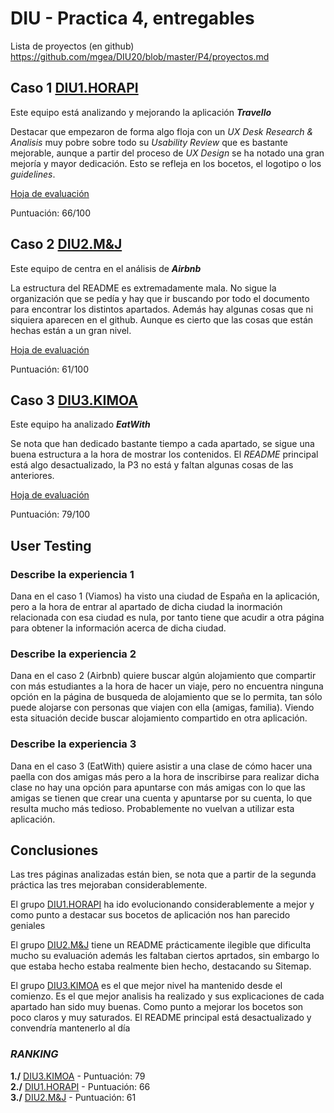 # DIU - Practica 4, entregables

Lista de proyectos (en github) https://github.com/mgea/DIU20/blob/master/P4/proyectos.md


## Caso 1 [DIU1.HORAPI][HORAPI]

Este equipo está analizando y mejorando la aplicación ***Travello***

Destacar que empezaron de forma algo floja con un *UX Desk Research & Analisis* muy pobre sobre todo su *Usability Review* que es bastante mejorable, aunque a partir del proceso de *UX Design* se ha notado una gran mejoría y mayor dedicación. Esto se refleja en los bocetos, el logotipo o los *guidelines*.

[Hoja de evaluación](DIU1.HORAPI_review.xls)

Puntuación: 66/100

## Caso 2 [DIU2.M&J][M&J]

Este equipo de centra en el análisis de ***Airbnb***

La estructura del README es extremadamente mala. No sigue la organización que se pedía y hay que ir buscando por todo el documento para encontrar los distintos apartados. Además hay algunas cosas que ni siquiera aparecen en el github. Aunque es cierto que las cosas que están hechas están a un gran nivel.

[Hoja de evaluación](DIU2.M&J_review.xls)

Puntuación: 61/100

## Caso 3 [DIU3.KIMOA][KIMOA]

Este equipo ha analizado ***EatWith***

Se nota que han dedicado bastante tiempo a cada apartado, se sigue una buena estructura a la hora de mostrar los contenidos. El *README* principal está algo desactualizado, la P3 no está y faltan algunas cosas de las anteriores.

[Hoja de evaluación](DIU3.Kimoa_review.xls)

Puntuación: 79/100

## User Testing

### **Describe la experiencia 1**

Dana en el caso 1 (Viamos) ha visto una ciudad de España en la aplicación, pero a la hora de entrar al apartado de dicha ciudad la inormación relacionada con esa ciudad es nula, por tanto tiene que acudir a otra página para obtener la información acerca de dicha ciudad.

### **Describe la experiencia 2**

Dana en el caso 2 (Airbnb) quiere buscar algún alojamiento que compartir con más estudiantes a la hora de hacer un viaje, pero no encuentra ninguna opción en la página de busqueda de alojamiento que se lo permita, tan sólo puede alojarse con personas que viajen con ella (amigas, familia). Viendo esta situación decide buscar alojamiento compartido en otra aplicación.

### **Describe la experiencia 3**

Dana en el caso 3 (EatWith) quiere asistir a una clase de cómo hacer una paella con dos amigas más pero a la hora de inscribirse para realizar dicha clase no hay una opción para apuntarse con más amigas con lo que las amigas se tienen que crear una cuenta y apuntarse por su cuenta, lo que resulta mucho más tedioso. Probablemente no vuelvan a utilizar esta aplicación.

## Conclusiones

Las tres páginas analizadas están bien, se nota que a partir de la segunda práctica las tres mejoraban considerablemente.

El grupo [DIU1.HORAPI][HORAPI] ha ido evolucionando considerablemente a mejor y como punto a destacar sus bocetos de aplicación nos han parecido geniales

El grupo [DIU2.M&J][M&J] tiene un README prácticamente ilegible que dificulta mucho su evaluación además les faltaban ciertos aprtados, sin embargo lo que estaba hecho estaba realmente bien hecho, destacando su Sitemap.

El grupo [DIU3.KIMOA][KIMOA] es el que mejor nivel ha mantenido desde el comienzo. Es el que mejor analisis ha realizado y sus explicaciones de cada apartado han sido muy buenas. Como punto a mejorar los bocetos son poco claros y muy saturados. El README principal está desactualizado y convendría mantenerlo al día

### ***RANKING***

**1./** [DIU3.KIMOA][KIMOA] - Puntuación: 79 <br>
**2./** [DIU1.HORAPI][HORAPI] - Puntuación: 66 <br>
**3./** [DIU2.M&J][M&J] - Puntuación: 61


[HORAPI]:https://github.com/diegogaraur/DIU20
[M&J]:https://github.com/MarioGenol/DIU20
[KIMOA]:https://github.com/Bagamo/DIUPRACTICAS
